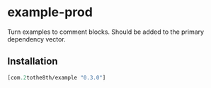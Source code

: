 # example-prod

Turn examples to comment blocks.  Should be added to the primary dependency vector.

## Installation

```clojure
[com.2tothe8th/example "0.3.0"]
```
